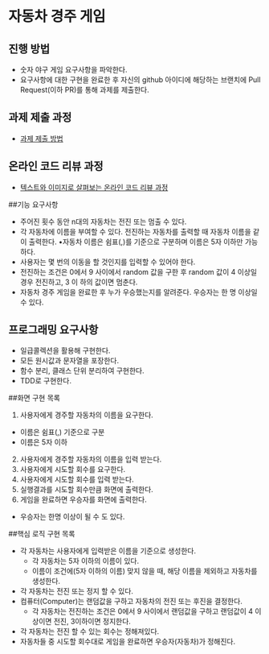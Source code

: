 # 자동차 경주 게임
## 진행 방법
* 숫자 야구 게임 요구사항을 파악한다.
* 요구사항에 대한 구현을 완료한 후 자신의 github 아이디에 해당하는 브랜치에 Pull Request(이하 PR)를 통해 과제를 제출한다.

## 과제 제출 과정
* [과제 제출 방법](https://github.com/next-step/nextstep-docs/tree/master/precourse)

## 온라인 코드 리뷰 과정
* [텍스트와 이미지로 살펴보는 온라인 코드 리뷰 과정](https://github.com/next-step/nextstep-docs/tree/master/codereview)

##기능 요구사항
- 주어진 횟수 동안 n대의 자동차는 전진 또는 멈출 수 있다.
- 각 자동차에 이름을 부여할 수 있다. 전진하는 자동차를 출력할 때 자동차 이름을 같이 출력한다. 
•자동차 이름은 쉼표(,)를 기준으로 구분하며 이름은 5자 이하만 가능하다.
- 사용자는 몇 번의 이동을 할 것인지를 입력할 수 있어야 한다.
- 전진하는 조건은 0에서 9 사이에서 random 값을 구한 후 random 값이 4 이상일 경우 전진하고, 3 이
하의 값이면 멈춘다.
- 자동차 경주 게임을 완료한 후 누가 우승했는지를 알려준다. 우승자는 한 명 이상일 수 있다.

## 프로그래밍 요구사항
- 일급콜렉션을 활용해 구현한다.
- 모든 원시값과 문자열을 포장한다.
- 함수 분리, 클래스 단위 분리하여 구현한다.
- TDD로 구현한다.

##화면 구현 목록
1. 사용자에게 경주할 자동차의 이름을 요구한다. 
- 이름은 쉼표(,) 기준으로 구분
- 이름은 5자 이하
2. 사용자에게 경주할 자동차의 이름을 입력 받는다.
3. 사용자에게 시도할 회수를 요구한다.
4. 사용자에게 시도할 회수를 입력 받는다.
5. 실행결과를 시도할 회수만큼 화면에 출력한다.
6. 게임을 완료하면 우승자를 화면에 출력한다.
- 우승자는 한명 이상이 될 수 도 있다.

##핵심 로직 구현 목록
- 각 자동차는 사용자에게 입력받은 이름을 기준으로 생성한다.
    - 각 자동차는 5자 이하의 이름이 있다.
    - 이름이 조건에(5자 이하의 이름) 맞지 않을 때, 해당 이름을 제외하고 자동차를 생성한다.
- 각 자동차는 전진 또는 정지 할 수 있다.
- 컴퓨터(Computer)는 랜덤값을 구하고 자동차의 전진 또는 후진을 결정한다.
    - 각 자동차는 전진하는 조건은 0에서 9 사이에서 랜덤값을 구하고 랜덤값이 4 이상이면 전진, 3이하이면 정지한다.
- 각 자동차는 전진 할 수 있는 회수는 정해져있다.
- 자동차들 중 시도할 회수대로 게임을 완료하면 우승자(자동차)가 정해진다.


 




